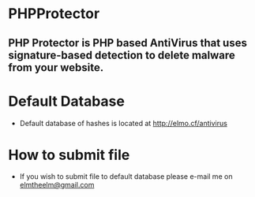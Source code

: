 # PHPProtector
## PHP Protector is PHP based AntiVirus that uses signature-based detection to delete malware from your website.

# Default Database
- Default database of hashes is located at http://elmo.cf/antivirus

# How to submit file
- If you wish to submit file to default database please e-mail me on elmtheelm@gmail.com
